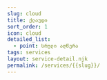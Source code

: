 ```yaml
---
slug: cloud
title: ქლაუდი
sort_order: 1
icon: cloud
detailed_list:
  - point: სრული აღწერა
tags: services
layout: service-detail.njk
permalink: /services/{{slug}}/
---
```


